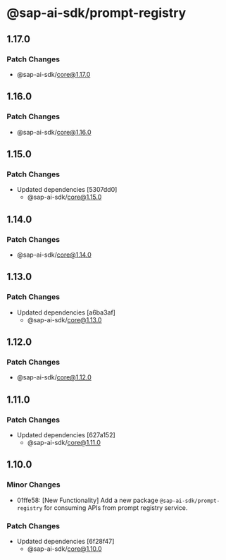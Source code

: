 # @sap-ai-sdk/prompt-registry

## 1.17.0

### Patch Changes

- @sap-ai-sdk/core@1.17.0

## 1.16.0

### Patch Changes

- @sap-ai-sdk/core@1.16.0

## 1.15.0

### Patch Changes

- Updated dependencies [5307dd0]
  - @sap-ai-sdk/core@1.15.0

## 1.14.0

### Patch Changes

- @sap-ai-sdk/core@1.14.0

## 1.13.0

### Patch Changes

- Updated dependencies [a6ba3af]
  - @sap-ai-sdk/core@1.13.0

## 1.12.0

### Patch Changes

- @sap-ai-sdk/core@1.12.0

## 1.11.0

### Patch Changes

- Updated dependencies [627a152]
  - @sap-ai-sdk/core@1.11.0

## 1.10.0

### Minor Changes

- 01ffe58: [New Functionality] Add a new package `@sap-ai-sdk/prompt-registry` for consuming APIs from prompt registry service.

### Patch Changes

- Updated dependencies [6f28f47]
  - @sap-ai-sdk/core@1.10.0

